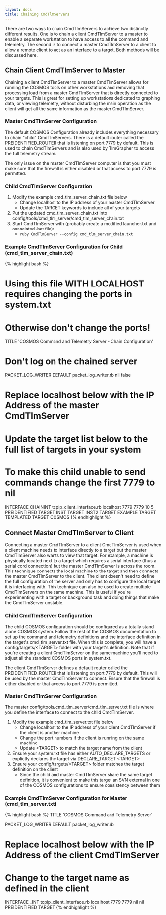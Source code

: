 ```yaml
---
layout: docs
title: Chaining CmdTlmServers
---
```


There are two ways to chain CmdTlmServers to achieve two distinctly different results. One is to chain a client CmdTlmServer to a master to enable a separate workstation to have access to all the command and telemetry. The second is to connect a master CmdTlmServer to a client to allow a remote client to act as an interface to a target. Both methods will be discussed here.

## Chain Client CmdTlmServer to Master

Chaining a client CmdTlmServer to a master CmdTlmServer allows for running the COSMOS tools on other workstations and removing that processing load from a master CmdTlmServer that is directly connected to your targets. This is great for setting up workstations dedicated to graphing data, or viewing telemetry, without disturbing the main operation as the client will get all the same information as the master CmdTlmServer.

### Master CmdTlmServer Configuration

The default COSMOS Configuration already includes everything necessary to chain "child" CmdTlmServers. There is a default router called the PREIDENTIFIED_ROUTER that is listening on port 7779 by default. This is used to chain CmdTlmServers and is also used by TlmGrapher to access the full telemetry stream.

The only issue on the master CmdTlmServer computer is that you must make sure that the firewall is either disabled or that access to port 7779 is permitted.

### Child CmdTlmServer Configuration

1. Modify the example cmd_tlm_server_chain.txt file below
   - Change localhost to the IP address of your master CmdTlmServer
   - Update the TARGET keywords to include all of your targets
2. Put the updated cmd_tlm_server_chain.txt into config/tools/cmd_tlm_server/cmd_tlm_server_chain.txt
3. Start CmdTlmServer with (probably create a modified launcher.txt and associated .bat file):
   - `ruby CmdTlmServer --config cmd_tlm_server_chain.txt`

### Example CmdTlmServer Configuration for Child (cmd_tlm_server_chain.txt)

{% highlight bash %}

# Using this file WITH LOCALHOST requires changing the ports in system.txt

# Otherwise don't change the ports!

TITLE 'COSMOS Command and Telemetry Server - Chain Configuration'

# Don't log on the chained server

PACKET_LOG_WRITER DEFAULT packet_log_writer.rb nil false

# Replace localhost below with the IP Address of the master CmdTlmServer

# Update the target list below to the full list of targets in your system

# To make this child unable to send commands change the first 7779 to nil

INTERFACE CHAININT tcpip_client_interface.rb localhost 7779 7779 10 5 PREIDENTIFIED
TARGET INST
TARGET INST2
TARGET EXAMPLE
TARGET TEMPLATED
TARGET COSMOS
{% endhighlight %}

## Connect Master CmdTlmServer to Client

Connecting a master CmdTlmServer to a client CmdTlmServer is used when a client machine needs to interface directly to a target but the master CmdTlmServer also wants to view that target. For example, a machine is physically located next to a target which requires a serial interface (thus a serial cord connection) but the master CmdTlmServer is across the room. This technique connects the local machine to the target and then connects the master CmdTlmServer to the client. The client doesn't need to define the full configuration of the server and only has to configure the local target it is interfacing with. This technique can also be used to create multiple CmdTlmServers on the same machine. This is useful if you're experimenting with a target or background task and doing things that make the CmdTlmServer unstable.

### Child CmdTlmServer Configuration

The child COSMOS configuration should be configured as a totally stand alone COSMOS system. Follow the rest of the COSMOS documentation to set up the command and telemetry definitions and the interface definition in the target's cmd_tlm_server.txt file. When this is complete, you will have a config/targets/\<TARGET\> folder with your target's definition. Note that if you're creating a client CmdTlmServer on the same machine you'll need to adjust all the standard COSMOS ports in system.txt.

The client CmdTlmServer defines a default router called the PREIDENTIFIED_ROUTER that is listening on port 7779 by default. This will be used by the master CmdTlmServer to connect. Ensure that the firewall is either disabled or that access to port 7779 is permitted.

### Master CmdTlmServer Configuration

The master config/tools/cmd_tlm_server/cmd_tlm_server.txt file is where you define the interface to connect to the child CmdTlmServer.

1. Modify the example cmd_tlm_server.txt file below
   - Change localhost to the IP address of your client CmdTlmServer if the client is another machine
   - Change the port numbers if the client is running on the same machine
   - Update \<TARGET\> to match the target name from the client
2. Ensure your system.txt file has either AUTO_DECLARE_TARGETS or explictly declares the target via DECLARE_TARGET \<TARGET\>
3. Ensure your config/targets/\<TARGET\> folder matches the target definition on the client
   - Since the child and master CmdTlmServer share the same target definition, it is convenient to make this target an SVN external in one of the COSMOS configurations to ensure consistency between them

### Example CmdTlmServer Configuration for Master (cmd_tlm_server.txt)

{% highlight bash %}
TITLE 'COSMOS Command and Telemetry Server'

PACKET_LOG_WRITER DEFAULT packet_log_writer.rb

# Replace localhost below with the IP Address of the client CmdTlmServer

# Change <TARGET> to the target name as defined in the client

INTERFACE <TARGET>\_INT tcpip_client_interface.rb localhost 7779 7779 nil nil PREIDENTIFIED
TARGET <TARGET>
{% endhighlight %}
